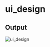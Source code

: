 # ui_design


## Output
![ui_design](https://user-images.githubusercontent.com/72338176/95705703-86110700-0c72-11eb-84d6-a2d0c1012d38.png)

